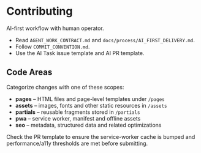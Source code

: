 # Contributing

AI-first workflow with human operator.

- Read `AGENT_WORK_CONTRACT.md` and `docs/process/AI_FIRST_DELIVERY.md`.
- Follow `COMMIT_CONVENTION.md`.
- Use the AI Task issue template and AI PR template.

## Code Areas

Categorize changes with one of these scopes:

- **pages** – HTML files and page-level templates under `/pages`
- **assets** – images, fonts and other static resources in `/assets`
- **partials** – reusable fragments stored in `/partials`
- **pwa** – service worker, manifest and offline assets
- **seo** – metadata, structured data and related optimizations

Check the PR template to ensure the service-worker cache is bumped and
performance/a11y thresholds are met before submitting.
